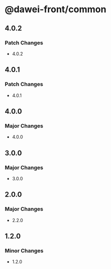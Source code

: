 # @dawei-front/common

## 4.0.2

### Patch Changes

- 4.0.2

## 4.0.1

### Patch Changes

- 4.0.1

## 4.0.0

### Major Changes

- 4.0.0

## 3.0.0

### Major Changes

- 3.0.0

## 2.0.0

### Major Changes

- 2.2.0

## 1.2.0

### Minor Changes

- 1.2.0
